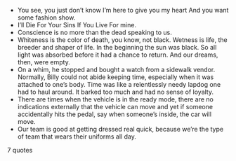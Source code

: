  - You see, you just don’t know I’m here to give you my heart And you want some fashion show.
 - I’ll Die For Your Sins If You Live For mine.
 - Conscience is no more than the dead speaking to us.
 - Whiteness is the color of death, you know, not black. Wetness is life, the breeder and shaper of life. In the beginning the sun was black. So all light was absorbed before it had a chance to return. And our dreams, then, were empty.
 - On a whim, he stopped and bought a watch from a sidewalk vendor. Normally, Billy could not abide keeping time, especially when it was attached to one’s body. Time was like a relentlessly needy lapdog one had to haul around. It barked too much and had no sense of loyalty.
 - There are times when the vehicle is in the ready mode, there are no indications externally that the vehicle can move and yet if someone accidentally hits the pedal, say when someone’s inside, the car will move.
 - Our team is good at getting dressed real quick, because we’re the type of team that wears their uniforms all day.

7 quotes